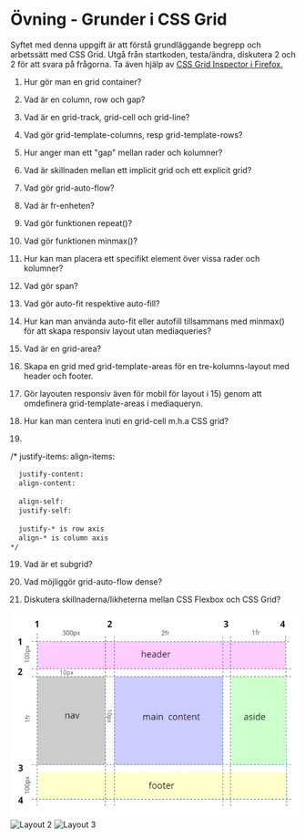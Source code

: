 # Övning - Grunder i CSS Grid

Syftet med denna uppgift är att förstå grundläggande begrepp och arbetssätt med CSS Grid. Utgå från startkoden, testa/ändra, diskutera 2 och 2 för att svara på frågorna.
Ta även hjälp av [CSS Grid Inspector i Firefox.](https://firefox-source-docs.mozilla.org/devtools-user/page_inspector/how_to/examine_grid_layouts/index.html) 

1. Hur gör man en grid container?

2. Vad är en column, row och gap?

3. Vad är en grid-track, grid-cell och grid-line?

4. Vad gör grid-template-columns, resp grid-template-rows?

5. Hur anger man ett "gap" mellan rader och kolumner?

6. Vad är skillnaden mellan ett implicit grid och ett explicit grid?

7. Vad gör grid-auto-flow?

8. Vad är fr-enheten?

9. Vad gör funktionen repeat()?

10. Vad gör funktionen minmax()?

10. Hur kan man placera ett specifikt element över vissa rader och kolumner?

11. Vad gör span?

12. Vad gör auto-fit respektive auto-fill?

13. Hur kan man använda auto-fit eller autofill tillsammans med minmax() för att skapa responsiv layout utan mediaqueries?

14. Vad är en grid-area? 

15. Skapa en grid med grid-template-areas för en tre-kolumns-layout med header och footer.

16. Gör layouten responsiv även för mobil för layout i 15) genom att omdefinera grid-template-areas i mediaqueryn. 

17. Hur kan man centera inuti en grid-cell m.h.a CSS grid?

18. 
   /*
      justify-items:
      align-items:

      justify-content:
      align-content:

      align-self:
      justify-self:

      justify-* is row axis
      align-* is column axis
    */

19. Vad är et subgrid?

20. Vad möjliggör grid-auto-flow dense?

21. Diskutera skillnaderna/likheterna mellan CSS Flexbox och CSS Grid? 

![Layout 1](https://github.com/chasacademy-sandra-larsson/css-grid-fundamentals/blob/main/css_grid_layout-1.png)
![Layout 2](https://github.com/chasacademy-sandra-larsson/css-grid-fundamentals/blob/main/css_grid_layout-2.png)
![Layout 3](https://github.com/chasacademy-sandra-larsson/css-grid-fundamentals/blob/main/css_grid_layout-3.png)
